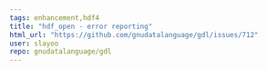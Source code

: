 ```yaml
---
tags: enhancement,hdf4
title: "hdf_open - error reporting"
html_url: "https://github.com/gnudatalanguage/gdl/issues/712"
user: slayoo
repo: gnudatalanguage/gdl
---
```


